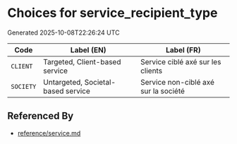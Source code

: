 # Choices for service_recipient_type

Generated 2025-10-08T22:26:24 UTC

| Code | Label (EN) | Label (FR) |
|------|------------|------------|
| `CLIENT` | Targeted, Client-based service | Service ciblé axé sur les clients |
| `SOCIETY` | Untargeted, Societal-based service | Service non-ciblé axé sur la société |


## Referenced By

- [reference/service.md](../reference/service.md)
